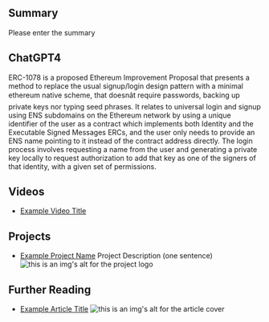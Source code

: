 ## Summary

Please enter the summary

## ChatGPT4

ERC-1078 is a proposed Ethereum Improvement Proposal that presents a method to replace the usual signup/login design pattern with a minimal ethereum native scheme, that doesnât require passwords, backing up private keys nor typing seed phrases. It relates to universal login and signup using ENS subdomains on the Ethereum network by using a unique identifier of the user as a contract which implements both Identity and the Executable Signed Messages ERCs, and the user only needs to provide an ENS name pointing to it instead of the contract address directly. The login process involves requesting a name from the user and generating a private key locally to request authorization to add that key as one of the signers of that identity, with a given set of permissions.

## Videos

- [Example Video Title](https://www.youtube.com/watch?v=TDGq4aeevgY)

## Projects

- [Example Project Name](https://xxxx.xxx/xxxxx) Project Description (one sentence) ![this is an img's alt for the project logo](https://xxxx.xxx/project-logo.xxx)

## Further Reading

- [Example Article Title](https://xxxx.xxx/xxxxx) ![this is an img's alt for the article cover](https://xxxx.xxx/article-cover.xxx)
